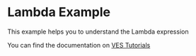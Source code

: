 # Lambda Example
This example helps you to understand the Lambda expression

You can find the documentation on [VES Tutorials](http://vestutorials.com/java8-lambda-expression/)
